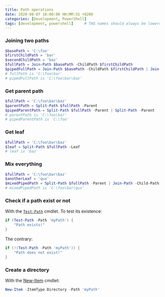 ```yaml
---
title: Path operations
date: 2020-08-07 16:00:00 HH:MM:SS +0200
categories: [Development, PowerShell]
tags: [development, powershell]     # TAG names should always be lowercase
---
```


### Joining two paths

```powershell
$basePath = 'C:\foo'
$firstChildPath = 'bar'
$secondChildPath = 'baz'
$fullPath = Join-Path $basePath -ChildPath $firstChildPath
$pipedFullPath = Join-Path $basePath -ChildPath $firstChildPath | Join-Path -Child-Path $secondChildPath
# fullPath is 'C:\foo\bar'
# pipedFullPath is 'C:\foo\bar\baz'
```

### Get parent path

```powershell
$fullPath = 'C:\foo\bar\baz'
$parentPath = Split-Path $fullPath -Parent
$pipedParentPath = Split-Path $fullPath -Parent | Split-Path -Parent
# parentPath is 'C:\foo\bar'
# pipedParentPath is 'C:\foo'
```

### Get leaf

```powershell
$fullPath = 'C:\foo\bar\baz'
$leaf = Split-Path $fullPath -Leaf
# leaf is 'baz'
```

### Mix everything

```powershell
$fullPath = 'C:\foo\bar\baz'
$anotherLeaf = 'qux'
$mixedPipedPath = Split-Path $fullPath -Parent | Join-Path -Child-Path $anotherLeaf
# mixedPipedPath is 'C:\foo\bar\qux'
```

### Check if a path exist or not

With the [`Test-Path`](https://docs.microsoft.com/fr-fr/powershell/module/microsoft.powershell.management/test-path?view=powershell-7.2) cmdlet. To test its existence:

```powershell
if (Test-Path -Path 'myPath') {
    "Path exists!"
}
```

The contrary:

```powershell
if (!(Test-Path -Path 'myPath')) {
    "Path does not exist!"
}
```

### Create a directory

With the [New-Item](https://docs.microsoft.com/en-us/powershell/module/Microsoft.PowerShell.Management/New-Item?view=powershell-7.2) cmdlet:

```powershell
New-Item -ItemType Directory -Path 'myPath'
```
